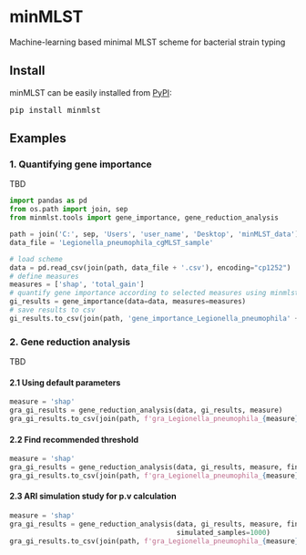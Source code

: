 # minMLST
Machine-learning based minimal MLST scheme for bacterial strain typing



## Install

minMLST can be easily installed from [PyPI](https://pypi.org/project/minmlst):

<pre>
pip install minmlst
</pre>

## Examples
### 1. Quantifying gene importance

TBD
```python
import pandas as pd
from os.path import join, sep
from minmlst.tools import gene_importance, gene_reduction_analysis

path = join('C:', sep, 'Users', 'user_name', 'Desktop', 'minMLST_data')
data_file = 'Legionella_pneumophila_cgMLST_sample'

# load scheme
data = pd.read_csv(join(path, data_file + '.csv'), encoding="cp1252")
# define measures
measures = ['shap', 'total_gain']
# quantify gene importance according to selected measures using minmlst 
gi_results = gene_importance(data=data, measures=measures)
# save results to csv
gi_results.to_csv(join(path, 'gene_importance_Legionella_pneumophila' + '.csv'), index=False)
```

### 2. Gene reduction analysis

TBD
#### 2.1 Using default parameters
```python
measure = 'shap'
gra_gi_results = gene_reduction_analysis(data, gi_results, measure)
gra_gi_results.to_csv(join(path, f'gra_Legionella_pneumophila_{measure}' + '.csv'), index=False)
```

#### 2.2 Find recommended threshold
```python
measure = 'shap'
gra_gi_results = gene_reduction_analysis(data, gi_results, measure, find_recommended_thresh=True)
gra_gi_results.to_csv(join(path, f'gra_Legionella_pneumophila_{measure}' + '.csv'), index=False)
```

#### 2.3 ARI simulation study for p.v calculation
```python
measure = 'shap'
gra_gi_results = gene_reduction_analysis(data, gi_results, measure, find_recommended_thresh=True,
                                         simulated_samples=1000)
gra_gi_results.to_csv(join(path, f'gra_Legionella_pneumophila_{measure}' + '.csv'), index=False)
```
